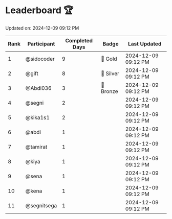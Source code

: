 # Leaderboard 🏆

Updated on: 2024-12-09 09:12 PM

| Rank | Participant       | Completed Days | Badge      | Last Updated         |
|------|-------------------|----------------|------------|----------------------|
| 1    | @sidocoder        | 9              | 🏅 Gold     | 2024-12-09 09:12 PM |
| 2    | @gift             | 8              | 🥈 Silver   | 2024-12-09 09:12 PM |
| 3    | @Abdi036          | 3              | 🥉 Bronze   | 2024-12-09 09:12 PM |
| 4    | @segni            | 2              |            | 2024-12-09 09:12 PM |
| 5    | @kika1s1          | 2              |            | 2024-12-09 09:12 PM |
| 6    | @abdi             | 1              |            | 2024-12-09 09:12 PM |
| 7    | @tamirat          | 1              |            | 2024-12-09 09:12 PM |
| 8    | @kiya             | 1              |            | 2024-12-09 09:12 PM |
| 9    | @sena             | 1              |            | 2024-12-09 09:12 PM |
| 10   | @kena             | 1              |            | 2024-12-09 09:12 PM |
| 11   | @segnitsega       | 1              |            | 2024-12-09 09:12 PM |
